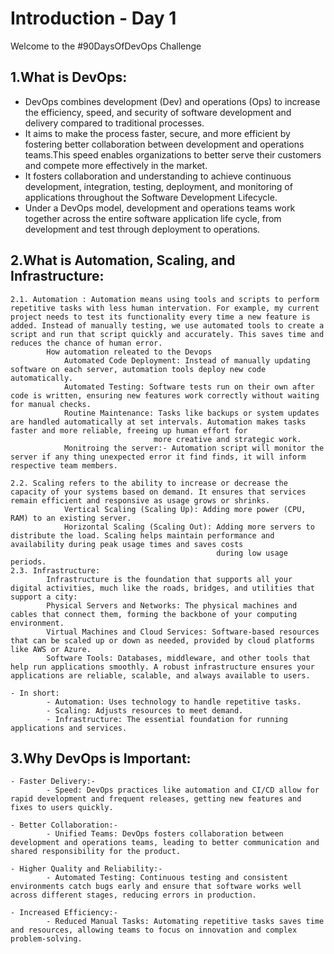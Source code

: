 # Introduction - Day 1

Welcome to the #90DaysOfDevOps Challenge 

## 1.What is DevOps:
   - DevOps combines development (Dev) and operations (Ops) to increase the efficiency, speed, and security of software development and delivery compared to traditional processes.
   - It aims to make the process faster, secure, and more efficient by fostering better collaboration between development and operations teams.This speed enables organizations to better serve their customers and compete more effectively in the market.
   - It fosters collaboration and understanding to achieve continuous development, integration, testing, deployment, and monitoring of applications throughout the Software Development Lifecycle.
   - Under a DevOps model, development and operations teams work together across the entire software application life cycle, from development and test through deployment to operations.

## 2.What is Automation, Scaling, and Infrastructure:
    
	2.1. Automation : Automation means using tools and scripts to perform repetitive tasks with less human intervation. For example, my current project needs to test its functionality every time a new feature is added. Instead of manually testing, we use automated tools to create a script and run that script quickly and accurately. This saves time and reduces the chance of human error.
            How automation releated to the Devops
                Automated Code Deployment: Instead of manually updating software on each server, automation tools deploy new code automatically.
                Automated Testing: Software tests run on their own after code is written, ensuring new features work correctly without waiting for manual checks.
                Routine Maintenance: Tasks like backups or system updates are handled automatically at set intervals. Automation makes tasks faster and more reliable, freeing up human effort for 
                                    more creative and strategic work.
                Monitroing the server:- Automation script will monitor the server if any thing unexpected error it find finds, it will inform respective team members.

    2.2. Scaling refers to the ability to increase or decrease the capacity of your systems based on demand. It ensures that services remain efficient and responsive as usage grows or shrinks.
                Vertical Scaling (Scaling Up): Adding more power (CPU, RAM) to an existing server.
                Horizontal Scaling (Scaling Out): Adding more servers to distribute the load. Scaling helps maintain performance and availability during peak usage times and saves costs 
                                                  during low usage periods.
    2.3. Infrastructure:
            Infrastructure is the foundation that supports all your digital activities, much like the roads, bridges, and utilities that support a city:
            Physical Servers and Networks: The physical machines and cables that connect them, forming the backbone of your computing environment.
            Virtual Machines and Cloud Services: Software-based resources that can be scaled up or down as needed, provided by cloud platforms like AWS or Azure.
            Software Tools: Databases, middleware, and other tools that help run applications smoothly. A robust infrastructure ensures your applications are reliable, scalable, and always available to users.
    
	- In short:
            - Automation: Uses technology to handle repetitive tasks.
            - Scaling: Adjusts resources to meet demand.
            - Infrastructure: The essential foundation for running applications and services.
## 3.Why DevOps is Important:
    
	- Faster Delivery:-
            - Speed: DevOps practices like automation and CI/CD allow for rapid development and frequent releases, getting new features and fixes to users quickly.
    
	- Better Collaboration:-
            - Unified Teams: DevOps fosters collaboration between development and operations teams, leading to better communication and shared responsibility for the product.
    
	- Higher Quality and Reliability:-
            - Automated Testing: Continuous testing and consistent environments catch bugs early and ensure that software works well across different stages, reducing errors in production.
    
	- Increased Efficiency:-
            - Reduced Manual Tasks: Automating repetitive tasks saves time and resources, allowing teams to focus on innovation and complex problem-solving.
       



